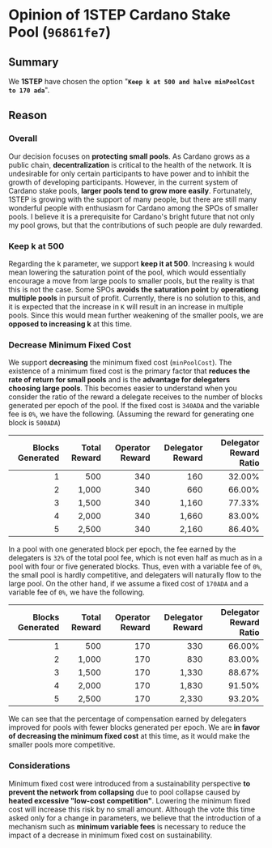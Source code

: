 # Opinion of 1STEP Cardano Stake Pool (`96861fe7`)

## Summary

We **1STEP** have chosen the option "**`Keep k at 500 and halve minPoolCost to 170 ada`**".

## Reason

### Overall

Our decision focuses on **protecting small pools**. As Cardano grows as a public chain, **decentralization** is critical to the health of the network. It is undesirable for only certain participants to have power and to inhibit the growth of developing participants. However, in the current system of Cardano stake pools, **larger pools tend to grow more easily**. Fortunately, 1STEP is growing with the support of many people, but there are still many wonderful people with enthusiasm for Cardano among the SPOs of smaller pools. I believe it is a prerequisite for Cardano's bright future that not only my pool grows, but that the contributions of such people are duly rewarded.

### Keep k at 500

Regarding the k parameter, we support **keep it at 500**. Increasing `k` would mean lowering the saturation point of the pool, which would essentially encourage a move from large pools to smaller pools, but the reality is that this is not the case. Some SPOs **avoids the saturation point** by **operationg multiple pools** in pursuit of profit. Currently, there is no solution to this, and it is expected that the increase in `K` will result in an increase in multiple pools. Since this would mean further weakening of the smaller pools, we are **opposed to increasing k** at this time.

### Decrease Minimum Fixed Cost

We support **decreasing** the minimum fixed cost (`minPoolCost`). The existence of a minimum fixed cost is the primary factor that **reduces the rate of return for small pools** and is the **advantage for delegaters choosing large pools**. This becomes easier to understand when you consider the ratio of the reward a delegate receives to the number of blocks generated per epoch of the pool. If the fixed cost is `340ADA` and the variable fee is `0%`, we have the following. (Assuming the reward for generating one block is `500ADA`)

| Blocks Generated | Total Reward | Operator Reward | Delegator Reward | Delegator Reward Ratio |
|---:|---:|---:|---:|---:|
| 1 | 500 | 340 | 160 | 32.00% |
| 2 | 1,000 | 340 | 660 | 66.00% |
| 3 | 1,500 | 340 | 1,160 | 77.33% |
| 4 | 2,000 | 340 | 1,660 | 83.00% |
| 5 | 2,500 | 340 | 2,160 | 86.40% |

In a pool with one generated block per epoch, the fee earned by the delegaters is `32%` of the total pool fee, which is not even half as much as in a pool with four or five generated blocks. Thus, even with a variable fee of `0%`, the small pool is hardly competitive, and delegaters will naturally flow to the large pool. On the other hand, if we assume a fixed cost of `170ADA` and a variable fee of `0%`, we have the following.

| Blocks Generated | Total Reward | Operator Reward | Delegator Reward | Delegator Reward Ratio |
|---:|---:|---:|---:|---:|
| 1 | 500 | 170 | 330 | 66.00% |
| 2 | 1,000 | 170 | 830 | 83.00% |
| 3 | 1,500 | 170 | 1,330 | 88.67% |
| 4 | 2,000 | 170 | 1,830 | 91.50% |
| 5 | 2,500 | 170 | 2,330 | 93.20% |

We can see that the percentage of compensation earned by delegaters improved for pools with fewer blocks generated per epoch. We are **in favor of decreasing the minimum fixed cost** at this time, as it would make the smaller pools more competitive.

### Considerations

Minimum fixed cost were introduced from a sustainability perspective **to prevent the network from collapsing** due to pool collapse caused by **heated excessive "low-cost competition"**. Lowering the minimum fixed cost will increase this risk by no small amount. Although the vote this time asked only for a change in parameters, we believe that the introduction of a mechanism such as **minimum variable fees** is necessary to reduce the impact of a decrease in minimum fixed cost on sustainability.
